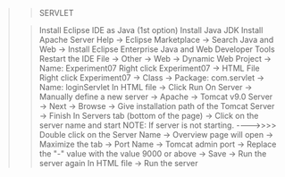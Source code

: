 > > SERVLET
> 
> > Install Eclipse IDE as Java (1st option)
> > Install Java JDK
> > Install Apache Server
> > Help -> Eclipse Marketplace -> Search Java and Web -> Install Eclipse Enterprise Java and Web Developer Tools
> > Restart the IDE
> > File -> Other -> Web -> Dynamic Web Project -> Name: Experiment07
> > Right click Experiment07 -> HTML File
> > Right click Experiment07 -> Class -> Package: com.servlet -> Name: loginServlet
> > In HTML file -> Click Run On Server -> Manually define a new server -> Apache -> Tomcat v9.0 Server -> Next -> Browse -> Give installation path of the Tomcat Server -> Finish
> > In Servers tab (bottom of the page) -> Click on the server name and start
> >     NOTE: If server is not starting. ---->>>> Double click on the Server Name -> Overview page will open -> Maximize the tab -> Port Name -> Tomcat admin port -> Replace the "-" value with the value 9000 or above -> Save -> Run the server again
> > In HTML file -> Run the server 
